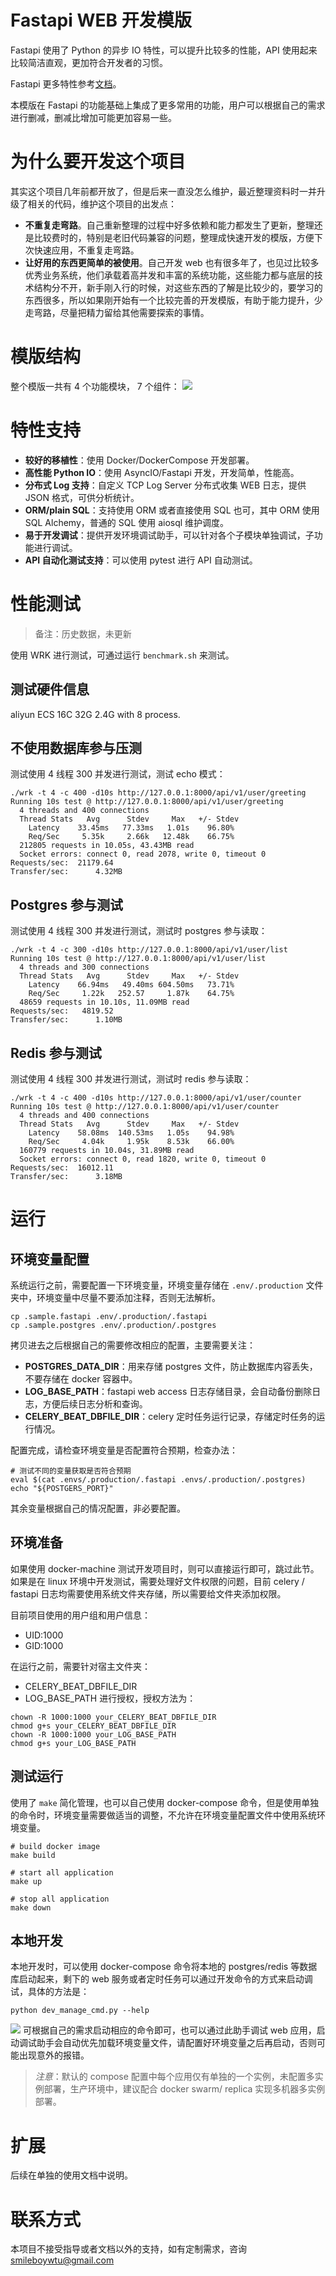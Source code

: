 # Fastapi WEB 开发模版

Fastapi 使用了 Python 的异步 IO 特性，可以提升比较多的性能，API 使用起来比较简洁直观，更加符合开发者的习惯。

Fastapi 更多特性参考[文档](https://github.com/tiangolo/fastapi)。

本模版在 Fastapi 的功能基础上集成了更多常用的功能，用户可以根据自己的需求进行删减，删减比增加可能更加容易一些。

# 为什么要开发这个项目

其实这个项目几年前都开放了，但是后来一直没怎么维护，最近整理资料时一并升级了相关的代码，维护这个项目的出发点：

- **不重复走弯路**。自己重新整理的过程中好多依赖和能力都发生了更新，整理还是比较费时的，特别是老旧代码兼容的问题，整理成快速开发的模版，方便下次快速应用，不重复走弯路。
- **让好用的东西更简单的被使用**。自己开发 web 也有很多年了，也见过比较多优秀业务系统，他们承载着高并发和丰富的系统功能，这些能力都与底层的技术结构分不开，新手刚入行的时候，对这些东西的了解是比较少的，要学习的东西很多，所以如果刚开始有一个比较完善的开发模版，有助于能力提升，少走弯路，尽量把精力留给其他需要探索的事情。


# 模版结构

整个模版一共有 4 个功能模块， 7 个组件：
![](./assets/img/img-2023-04-10-12-52-04.png)


# 特性支持

- **较好的移植性**：使用 Docker/DockerCompose 开发部署。
- **高性能 Python IO**：使用 AsyncIO/Fastapi 开发，开发简单，性能高。
- **分布式 Log 支持**：自定义 TCP Log Server 分布式收集 WEB 日志，提供 JSON 格式，可供分析统计。
- **ORM/plain SQL**：支持使用 ORM 或者直接使用 SQL 也可，其中 ORM 使用 SQL Alchemy，普通的 SQL 使用 aiosql 维护调度。
- **易于开发调试**：提供开发环境调试助手，可以针对各个子模块单独调试，子功能进行调试。
- **API 自动化测试支持**：可以使用 pytest 进行 API 自动测试。

# 性能测试

> 备注：历史数据，未更新

使用 WRK 进行测试，可通过运行 `benchmark.sh` 来测试。


## 测试硬件信息

aliyun ECS 16C 32G 2.4G with 8 process.

## 不使用数据库参与压测

测试使用 4 线程 300 并发进行测试，测试 echo 模式：
```shell
./wrk -t 4 -c 400 -d10s http://127.0.0.1:8000/api/v1/user/greeting
Running 10s test @ http://127.0.0.1:8000/api/v1/user/greeting
  4 threads and 400 connections
  Thread Stats   Avg      Stdev     Max   +/- Stdev
    Latency    33.45ms   77.33ms   1.01s    96.80%
    Req/Sec     5.35k     2.66k   12.48k    66.75%
  212805 requests in 10.05s, 43.43MB read
  Socket errors: connect 0, read 2078, write 0, timeout 0
Requests/sec:  21179.64
Transfer/sec:      4.32MB
```

## Postgres 参与测试

测试使用 4 线程 300 并发进行测试，测试时 postgres 参与读取：

```shell
./wrk -t 4 -c 300 -d10s http://127.0.0.1:8000/api/v1/user/list
Running 10s test @ http://127.0.0.1:8000/api/v1/user/list
  4 threads and 300 connections
  Thread Stats   Avg      Stdev     Max   +/- Stdev
    Latency    66.94ms   49.40ms 604.50ms   73.71%
    Req/Sec     1.22k   252.57     1.87k    64.75%
  48659 requests in 10.10s, 11.09MB read
Requests/sec:   4819.52
Transfer/sec:      1.10MB
```
## Redis 参与测试

测试使用 4 线程 300 并发进行测试，测试时 redis 参与读取：
```shell
./wrk -t 4 -c 400 -d10s http://127.0.0.1:8000/api/v1/user/counter
Running 10s test @ http://127.0.0.1:8000/api/v1/user/counter
  4 threads and 400 connections
  Thread Stats   Avg      Stdev     Max   +/- Stdev
    Latency    58.08ms  140.53ms   1.05s    94.98%
    Req/Sec     4.04k     1.95k    8.53k    66.00%
  160779 requests in 10.04s, 31.89MB read
  Socket errors: connect 0, read 1820, write 0, timeout 0
Requests/sec:  16012.11
Transfer/sec:      3.18MB
```


# 运行

## 环境变量配置

系统运行之前，需要配置一下环境变量，环境变量存储在 `.env/.production` 文件夹中，环境变量中尽量不要添加注释，否则无法解析。

```shell
cp .sample.fastapi .env/.production/.fastapi
cp .sample.postgres .env/.production/.postgres
```

拷贝进去之后根据自己的需要修改相应的配置，主要需要关注：
- **POSTGRES_DATA_DIR**：用来存储 postgres 文件，防止数据库内容丢失，不要存储在 docker 容器中。
- **LOG_BASE_PATH**：fastapi web access 日志存储目录，会自动备份删除日志，方便后续日志分析和查询。
- **CELERY_BEAT_DBFILE_DIR**：celery 定时任务运行记录，存储定时任务的运行情况。

配置完成，请检查环境变量是否配置符合预期，检查办法：
```shell
# 测试不同的变量获取是否符合预期
eval $(cat .envs/.production/.fastapi .envs/.production/.postgres) echo "${POSTGERS_PORT}"
```
其余变量根据自己的情况配置，非必要配置。

## 环境准备

如果使用 docker-machine 测试开发项目时，则可以直接运行即可，跳过此节。如果是在 linux 环境中开发测试，需要处理好文件权限的问题，目前 celery / fastapi 日志均需要使用系统文件夹存储，所以需要给文件夹添加权限。

目前项目使用的用户组和用户信息：
- UID:1000
- GID:1000

在运行之前，需要针对宿主文件夹：
- CELERY_BEAT_DBFILE_DIR
- LOG_BASE_PATH
进行授权，授权方法为：
```shell
chown -R 1000:1000 your_CELERY_BEAT_DBFILE_DIR
chmod g+s your_CELERY_BEAT_DBFILE_DIR
chown -R 1000:1000 your_LOG_BASE_PATH
chmod g+s your_LOG_BASE_PATH
```


## 测试运行

使用了 `make` 简化管理，也可以自己使用 docker-compose 命令，但是使用单独的命令时，环境变量需要做适当的调整，不允许在环境变量配置文件中使用系统环境变量。

``` shell
# build docker image
make build

# start all application
make up

# stop all application
make down
```

## 本地开发

本地开发时，可以使用 docker-compose 命令将本地的 postgres/redis 等数据库启动起来，剩下的 web 服务或者定时任务可以通过开发命令的方式来启动调试，具体的方法是：

```shell
python dev_manage_cmd.py --help
```
![](./assets/img/img-2023-04-10-20-32-52.png)
可根据自己的需求启动相应的命令即可，也可以通过此助手调试 web 应用，启动调试助手会自动优先加载环境变量文件，请配置好环境变量之后再启动，否则可能出现意外的报错。

>*注意*：默认的 compose 配置中每个应用仅有单独的一个实例，未配置多实例部署，生产环境中，建议配合 docker swarm/ replica 实现多机器多实例部署。

# 扩展

后续在单独的使用文档中说明。

# 联系方式

本项目不接受指导或者文档以外的支持，如有定制需求，咨询 smileboywtu@gmail.com